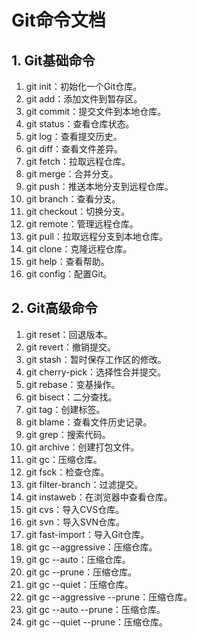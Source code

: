 # Git命令文档

## 1. Git基础命令
1. git init：初始化一个Git仓库。
2. git add：添加文件到暂存区。
3. git commit：提交文件到本地仓库。
4. git status：查看仓库状态。
5. git log：查看提交历史。
6. git diff：查看文件差异。
7. git fetch：拉取远程仓库。
8. git merge：合并分支。
9. git push：推送本地分支到远程仓库。
10. git branch：查看分支。
11. git checkout：切换分支。
12. git remote：管理远程仓库。
13. git pull：拉取远程分支到本地仓库。
14. git clone：克隆远程仓库。
15. git help：查看帮助。
16. git config：配置Git。

## 2. Git高级命令
1. git reset：回退版本。
2. git revert：撤销提交。
3. git stash：暂时保存工作区的修改。
4. git cherry-pick：选择性合并提交。
5. git rebase：变基操作。
6. git bisect：二分查找。
7. git tag：创建标签。
8. git blame：查看文件历史记录。
9. git grep：搜索代码。
10. git archive：创建打包文件。
11. git gc：压缩仓库。
12. git fsck：检查仓库。
13. git filter-branch：过滤提交。
14. git instaweb：在浏览器中查看仓库。
15. git cvs：导入CVS仓库。
16. git svn：导入SVN仓库。
17. git fast-import：导入Git仓库。
18. git gc --aggressive：压缩仓库。
19. git gc --auto：压缩仓库。
20. git gc --prune：压缩仓库。
21. git gc --quiet：压缩仓库。
22. git gc --aggressive --prune：压缩仓库。
23. git gc --auto --prune：压缩仓库。
24. git gc --quiet --prune：压缩仓库。